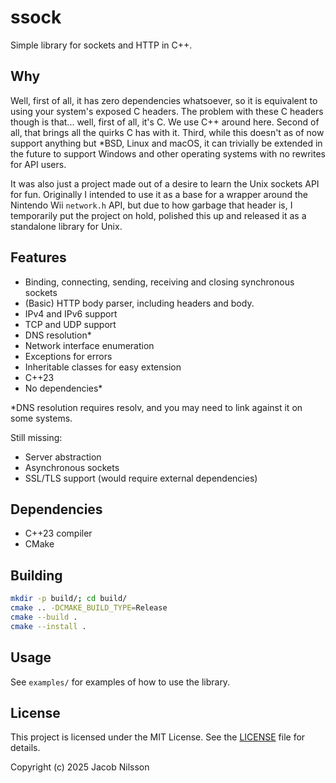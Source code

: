 # ssock

Simple library for sockets and HTTP in C++.

## Why

Well, first of all, it has zero dependencies whatsoever, so it is equivalent to using your system's exposed C headers.
The problem with these C headers though is that... well, first of all, it's C. We use C++ around here.
Second of all, that brings all the quirks C has with it. Third, while this doesn't as of now support anything but *BSD, Linux and macOS,
it can trivially be extended in the future to support Windows and other operating systems with no rewrites for API users.

It was also just a project made out of a desire to learn the Unix sockets API for fun. Originally I intended to use it as a base
for a wrapper around the Nintendo Wii `network.h` API, but due to how garbage that header is, I temporarily put the project on hold,
polished this up and released it as a standalone library for Unix.

## Features

- Binding, connecting, sending, receiving and closing synchronous sockets
- (Basic) HTTP body parser, including headers and body.
- IPv4 and IPv6 support
- TCP and UDP support
- DNS resolution*
- Network interface enumeration
- Exceptions for errors
- Inheritable classes for easy extension
- C++23
- No dependencies*

*DNS resolution requires resolv, and you may need to link against it on some systems.

Still missing:

- Server abstraction
- Asynchronous sockets
- SSL/TLS support (would require external dependencies)

## Dependencies

- C++23 compiler
- CMake

## Building

```bash
mkdir -p build/; cd build/
cmake .. -DCMAKE_BUILD_TYPE=Release
cmake --build .
cmake --install .
```

## Usage

See `examples/` for examples of how to use the library.

## License

This project is licensed under the MIT License. See the [LICENSE](LICENSE) file for details.

Copyright (c) 2025 Jacob Nilsson